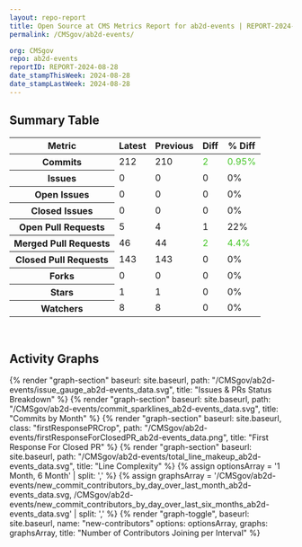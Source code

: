 ```yaml
---
layout: repo-report
title: Open Source at CMS Metrics Report for ab2d-events | REPORT-2024-08-28
permalink: /CMSgov/ab2d-events/

org: CMSgov
repo: ab2d-events
reportID: REPORT-2024-08-28
date_stampThisWeek: 2024-08-28
date_stampLastWeek: 2024-08-28
---
```

<div class="summary-table">
  <table class="usa-table usa-table--borderless">
    <h2> Summary Table </h2>
    <thead>
      <tr>
        <th scope="col">Metric</th>
        <th scope="col">Latest</th>
        <th scope="col">Previous</th>
        <th scope="col">Diff</th>
        <th scope="col">% Diff</th>
      </tr>
    </thead>
    <tbody>
      <tr>
        <th scope="row">Commits</th>
        <td>212</td>
        <td>210</td>
        <td style="color: #45c527" >2</td>
        <td style="color: #45c527" >0.95%</td>
      </tr>
      <tr>
        <th scope="row">Issues</th>
        <td>0</td>
        <td>0</td>
        <td style="" >0</td>
        <td style="" >0%</td>
      </tr>
      <tr>
        <th scope="row">Open Issues</th>
        <td>0</td>
        <td>0</td>
        <td style="" >0</td>
        <td style="" >0%</td>
      </tr>
      <tr>
        <th scope="row">Closed Issues</th>
        <td>0</td>
        <td>0</td>
        <td style="" >0</td>
        <td style="" >0%</td>
      </tr>
      <tr>
        <th scope="row">Open Pull Requests</th>
        <td>5</td>
        <td>4</td>
        <td style="" >1</td>
        <td style="" >22%</td>
      </tr>
      <tr>
        <th scope="row">Merged Pull Requests</th>
        <td>46</td>
        <td>44</td>
        <td style="color: #45c527" >2</td>
        <td style="color: #45c527" >4.4%</td>
      </tr>
      <tr>
        <th scope="row">Closed Pull Requests</th>
        <td>143</td>
        <td>143</td>
        <td style="" >0</td>
        <td style="" >0%</td>
      </tr>
      <tr>
        <th scope="row">Forks</th>
        <td>0</td>
        <td>0</td>
        <td style="" >0</td>
        <td style="" >0%</td>
      </tr>
      <tr>
        <th scope="row">Stars</th>
        <td>1</td>
        <td>1</td>
        <td style="" >0</td>
        <td style="" >0%</td>
      </tr>
      <tr>
        <th scope="row">Watchers</th>
        <td>8</td>
        <td>8</td>
        <td style="" >0</td>
        <td style="" >0%</td>
      </tr>
    </tbody>
  </table>
</div>
<div class="graph-container">
  <br>
  <h2>Activity Graphs</h2>
  <div class="all-graphs">
    <!--- Issues/PRs Status Breakdown Graph -->
    {% render "graph-section"  baseurl: site.baseurl, path: "/CMSgov/ab2d-events/issue_gauge_ab2d-events_data.svg", title: "Issues & PRs Status Breakdown" %}
    <!--- Contributor Activity Line Graph -->
    {% render "graph-section" baseurl: site.baseurl, path: "/CMSgov/ab2d-events/commit_sparklines_ab2d-events_data.svg", title: "Commits by Month" %}
    <!--- First Response For Closed PR Scatterplot -->
    {% render "graph-section" baseurl: site.baseurl, class: "firstResponsePRCrop", path: "/CMSgov/ab2d-events/firstResponseForClosedPR_ab2d-events_data.png", title: "First Response For Closed PR" %}
    <!--- Line Complexity Graphs -->
    {% render "graph-section" baseurl: site.baseurl, path: "/CMSgov/ab2d-events/total_line_makeup_ab2d-events_data.svg", title: "Line Complexity" %}
    <!--- New Commit Contributors by Day over Last Month and Last 6 Months -->
      {% assign optionsArray = '1 Month, 6 Month' | split: ',' %}
      {% assign graphsArray = '/CMSgov/ab2d-events/new_commit_contributors_by_day_over_last_month_ab2d-events_data.svg, /CMSgov/ab2d-events/new_commit_contributors_by_day_over_last_six_months_ab2d-events_data.svg' | split: ',' %}
      {% render "graph-toggle", baseurl: site.baseurl, name: "new-contributors" options: optionsArray, graphs: graphsArray, title: "Number of Contributors Joining per Interval" %}
</div>